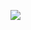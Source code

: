 ![](https://media.githubusercontent.com/media/dyzz/dyzz.github.io/master/images/PenaltyDamageFinal.png)